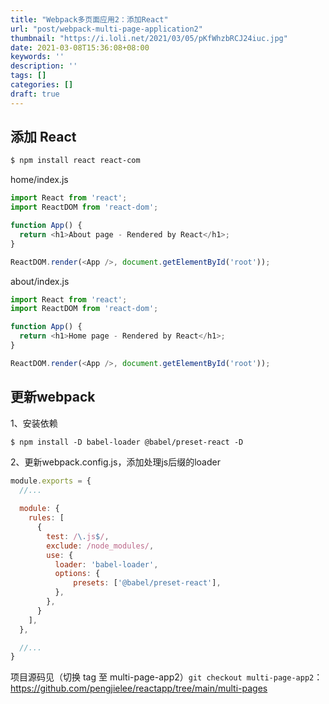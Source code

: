 ```yaml
---
title: "Webpack多页面应用2：添加React"
url: "post/webpack-multi-page-application2"
thumbnail: "https://i.loli.net/2021/03/05/pKfWhzbRCJ24iuc.jpg"
date: 2021-03-08T15:36:08+08:00
keywords: ''
description: ''
tags: []
categories: []
draft: true
---
```


## 添加 React 

```bash
$ npm install react react-com
```

home/index.js
```javascript
import React from 'react';
import ReactDOM from 'react-dom';

function App() {
  return <h1>About page - Rendered by React</h1>;
}

ReactDOM.render(<App />, document.getElementById('root'));
```

about/index.js
```javascript
import React from 'react';
import ReactDOM from 'react-dom';

function App() {
  return <h1>Home page - Rendered by React</h1>;
}

ReactDOM.render(<App />, document.getElementById('root'));
```

## 更新webpack 

1、安装依赖

```
$ npm install -D babel-loader @babel/preset-react -D
```

2、更新webpack.config.js，添加处理js后缀的loader 

```javascript
module.exports = {
  //...
    
  module: {
    rules: [
      {
        test: /\.js$/,
        exclude: /node_modules/,
        use: {
          loader: 'babel-loader',
          options: {
              presets: ['@babel/preset-react'],
          },
        },
      }
    ],
  },

  //...
}
```

项目源码见（切换 tag 至 multi-page-app2）`git checkout multi-page-app2`：
https://github.com/pengjielee/reactapp/tree/main/multi-pages